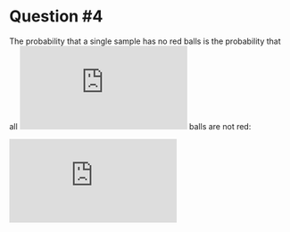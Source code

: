 # Question #4

The probability that a single sample has no red balls is the probability that
all ![N][N] balls are not red:

![solution](http://latex.codecogs.com/gif.latex?%24%281-%5Cmu%29%5EN%3D0.45%5E%7B10%7D%5Capprox3.405%5Ctimes10%5E%7B-4%7D%24)

[N]: http://latex.codecogs.com/gif.latex?N
